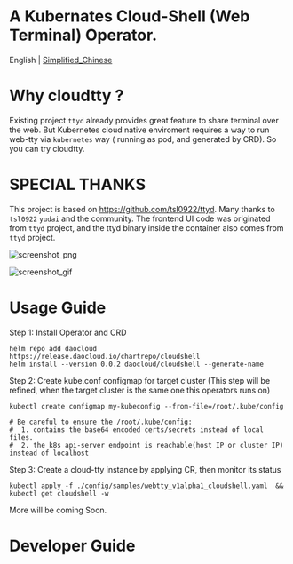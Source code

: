 # A Kubernates Cloud-Shell (Web Terminal) Operator.

English | [Simplified_Chinese](https://github.com/cloudtty/cloudtty/blob/main/README_zh.md)

# Why cloudtty ?

Existing project `ttyd` already provides great feature to share terminal over the web.
But Kubernetes cloud native enviroment requires a way to run web-tty via `kubernetes` way ( running as pod, and generated by CRD).
So you can try cloudtty.


# SPECIAL THANKS
This project is based on https://github.com/tsl0922/ttyd. Many thanks to `tsl0922` `yudai` and the community.
The frontend UI code was originated from `ttyd` project, and the ttyd binary inside the container also comes from `ttyd` project.


![screenshot_png](https://github.com/cloudtty/cloudtty/raw/main/screenshot.png)


![screenshot_gif](https://github.com/cloudtty/cloudtty/raw/main/screenshot.gif)




# Usage Guide

Step 1: Install Operator and CRD
```
helm repo add daocloud  https://release.daocloud.io/chartrepo/cloudshell
helm install --version 0.0.2 daocloud/cloudshell --generate-name
```

Step 2: Create kube.conf configmap for target cluster (This step will be refined, when the target cluster is the same one this operators runs on)
```
kubectl create configmap my-kubeconfig --from-file=/root/.kube/config

# Be careful to ensure the /root/.kube/config:
#  1. contains the base64 encoded certs/secrets instead of local files.
#  2. the k8s api-server endpoint is reachable(host IP or cluster IP) instead of localhost
```


Step 3: Create a cloud-tty instance by applying CR, then monitor its status
```
kubectl apply -f ./config/samples/webtty_v1alpha1_cloudshell.yaml  && kubectl get cloudshell -w
```



More will be coming Soon.

# Developer Guide
